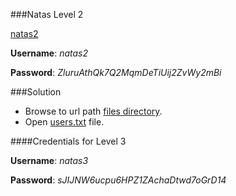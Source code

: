 ###Natas Level 2

[natas2](http://natas2.natas.labs.overthewire.org)

**Username**: *natas2*

**Password**: *ZluruAthQk7Q2MqmDeTiUij2ZvWy2mBi*


###Solution

- Browse to url path [files directory](http://natas2.natas.labs.overthewire.org/files).
- Open [users.txt](http://natas2.natas.labs.overthewire.org/files/users.txt) file.


####Credentials for Level 3

**Username**: *natas3*

**Password**: *sJIJNW6ucpu6HPZ1ZAchaDtwd7oGrD14*

